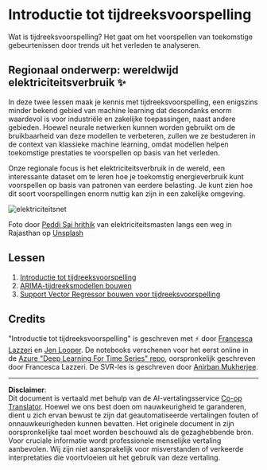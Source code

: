 <!--
CO_OP_TRANSLATOR_METADATA:
{
  "original_hash": "61342603bad8acadbc6b2e4e3aab3f66",
  "translation_date": "2025-09-05T18:57:34+00:00",
  "source_file": "7-TimeSeries/README.md",
  "language_code": "nl"
}
-->
# Introductie tot tijdreeksvoorspelling

Wat is tijdreeksvoorspelling? Het gaat om het voorspellen van toekomstige gebeurtenissen door trends uit het verleden te analyseren.

## Regionaal onderwerp: wereldwijd elektriciteitsverbruik ✨

In deze twee lessen maak je kennis met tijdreeksvoorspelling, een enigszins minder bekend gebied van machine learning dat desondanks enorm waardevol is voor industriële en zakelijke toepassingen, naast andere gebieden. Hoewel neurale netwerken kunnen worden gebruikt om de bruikbaarheid van deze modellen te verbeteren, zullen we ze bestuderen in de context van klassieke machine learning, omdat modellen helpen toekomstige prestaties te voorspellen op basis van het verleden.

Onze regionale focus is het elektriciteitsverbruik in de wereld, een interessante dataset om te leren hoe je toekomstig energieverbruik kunt voorspellen op basis van patronen van eerdere belasting. Je kunt zien hoe dit soort voorspellingen enorm nuttig kan zijn in een zakelijke omgeving.

![elektriciteitsnet](../../../7-TimeSeries/images/electric-grid.jpg)

Foto door [Peddi Sai hrithik](https://unsplash.com/@shutter_log?utm_source=unsplash&utm_medium=referral&utm_content=creditCopyText) van elektriciteitsmasten langs een weg in Rajasthan op [Unsplash](https://unsplash.com/s/photos/electric-india?utm_source=unsplash&utm_medium=referral&utm_content=creditCopyText)

## Lessen

1. [Introductie tot tijdreeksvoorspelling](1-Introduction/README.md)
2. [ARIMA-tijdreeksmodellen bouwen](2-ARIMA/README.md)
3. [Support Vector Regressor bouwen voor tijdreeksvoorspelling](3-SVR/README.md)

## Credits

"Introductie tot tijdreeksvoorspelling" is geschreven met ⚡️ door [Francesca Lazzeri](https://twitter.com/frlazzeri) en [Jen Looper](https://twitter.com/jenlooper). De notebooks verschenen voor het eerst online in de [Azure "Deep Learning For Time Series" repo](https://github.com/Azure/DeepLearningForTimeSeriesForecasting), oorspronkelijk geschreven door Francesca Lazzeri. De SVR-les is geschreven door [Anirban Mukherjee](https://github.com/AnirbanMukherjeeXD).

---

**Disclaimer**:  
Dit document is vertaald met behulp van de AI-vertalingsservice [Co-op Translator](https://github.com/Azure/co-op-translator). Hoewel we ons best doen om nauwkeurigheid te garanderen, dient u zich ervan bewust te zijn dat geautomatiseerde vertalingen fouten of onnauwkeurigheden kunnen bevatten. Het originele document in zijn oorspronkelijke taal moet worden beschouwd als de gezaghebbende bron. Voor cruciale informatie wordt professionele menselijke vertaling aanbevolen. Wij zijn niet aansprakelijk voor misverstanden of verkeerde interpretaties die voortvloeien uit het gebruik van deze vertaling.